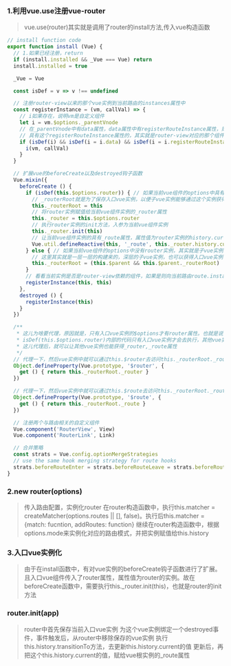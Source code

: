 ### 1.利用vue.use注册vue-router
> vue.use(router)其实就是调用了router的install方法,传入vue构造函数
```js
// install function code
export function install (Vue) {
  // 1.如果已经注册，return
  if (install.installed && _Vue === Vue) return
  install.installed = true

  _Vue = Vue

  const isDef = v => v !== undefined

  // 注册router-view以来的那个vue实例到当前路由的instances属性中
  const registerInstance = (vm, callVal) => {
    // i如果存在，说明vm是自定义组件
    let i = vm.$options._parentVnode
    // 在_parentVnode中有data属性，data属性中有registerRouteInstance属性，则执行registerRouteInstance
    // 具有这个registerRouteInstance属性的，其实就是router-view对应的那个组件
    if (isDef(i) && isDef(i = i.data) && isDef(i = i.registerRouteInstance)) {
      i(vm, callVal)
    }
  }

  // 扩展vue的beforeCreate以及destroyed钩子函数
  Vue.mixin({
    beforeCreate () {
      if (isDef(this.$options.router)) { // 如果当前vue组件的options中具有router实例，也就是vue入口实例
        // _routerRoot就是为了保存入口vue实例，以便子vue实例能够通过这个实例获得路由属性，获得的方式就是下面那个代理
        this._routerRoot = this
        // 将router实例赋值给当前vue组件实例的_router属性
        this._router = this.$options.router
        // 执行router实例的init方法，入参为当前vue组件实例
        this._router.init(this)
        // 让当前vue组件实例的具有_route属性，属性值为router实例的history.current，并将其构建依赖追踪
        Vue.util.defineReactive(this, '_route', this._router.history.current)
      } else { // 如果当前vue组件的options中没有router实例，其实就是子vue实例或者自定义组件
        // 这里其实就是一层一层的构建来的，深层的子vue实例，也可以获得入口vue实例
        this._routerRoot = (this.$parent && this.$parent._routerRoot) || this
      }
      // 看看当前实例是否是router-view依赖的组件，如果是则向当前路由route.instances中追加这个实例
      registerInstance(this, this)
    },
    destroyed () {
      registerInstance(this)
    }
  })

  /**
   * 这儿为啥要代理，原因就是，只有入口vue实例的$options才有router属性。也就是说，上面那个beforeCreate函数里面
   * isDef(this.$options.router)内部的代码只有入口vue实例才会去执行，其他vue实例都不得执行
   * 这儿代理后，就可以让其他vue实例也能获得_router,_route属性
   */
  // 代理一下，然后vue实例中就可以通过this.$router去访问this._routerRoot._router的属性
  Object.defineProperty(Vue.prototype, '$router', {
    get () { return this._routerRoot._router }
  })

  // 代理一下，然后vue实例中就可以通过this.$route去访问this._routerRoot._route的属性
  Object.defineProperty(Vue.prototype, '$route', {
    get () { return this._routerRoot._route }
  })

  // 注册两个与路由相关的自定义组件
  Vue.component('RouterView', View)
  Vue.component('RouterLink', Link)

  // 合并策略
  const strats = Vue.config.optionMergeStrategies
  // use the same hook merging strategy for route hooks
  strats.beforeRouteEnter = strats.beforeRouteLeave = strats.beforeRouteUpdate = strats.created
}
```

### 2.new router(options)
> 传入路由配置，实例化router
> 在router构造函数中，执行this.matcher = createMatcher(options.routes || [], false)。执行后this.matcher = {match: fucntion, addRoutes: function}
> 继续在router构造函数中，根据options.mode来实例化对应的路由模式，并把实例赋值给this.history

### 3.入口vue实例化
> 由于在install函数中，有对vue实例的beforeCreate钩子函数进行了扩展。且入口vue组件传入了router属性，属性值为router的实例。故在beforeCreate函数中，需要执行this._router.init(this)，也就是router的init方法

### router.init(app)
> router中首先保存当前入口vue实例
> 为这个vue实例绑定一个destroyed事件，事件触发后，从router中移除保存的vue实例
> 执行this.history.transitionTo方法，去更新this.history.current的值
> 更新后，再把这个this.history.current的值，赋给vue根实例的_route属性